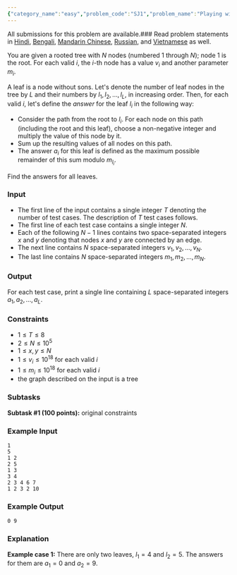 ```yaml
---
{"category_name":"easy","problem_code":"SJ1","problem_name":"Playing with Numbers","languages_supported":{"0":"C","1":"CPP14","2":"JAVA","3":"PYTH","4":"PYTH 3.6","5":"PYPY","6":"CS2","7":"PAS fpc","8":"PAS gpc","9":"RUBY","10":"PHP","11":"GO","12":"NODEJS","13":"HASK","14":"rust","15":"SCALA","16":"swift","17":"D","18":"PERL","19":"FORT","20":"WSPC","21":"ADA","22":"CAML","23":"ICK","24":"BF","25":"ASM","26":"CLPS","27":"PRLG","28":"ICON","29":"SCM qobi","30":"PIKE","31":"ST","32":"NICE","33":"LUA","34":"BASH","35":"NEM","36":"LISP sbcl","37":"LISP clisp","38":"SCM guile","39":"JS","40":"ERL","41":"TCL","42":"kotlin","43":"PERL6","44":"TEXT","45":"SCM chicken","46":"PYP3","47":"CLOJ","48":"R","49":"COB","50":"FS"},"max_timelimit":1,"source_sizelimit":50000,"problem_author":"sj1397","problem_tester":null,"date_added":"19-03-2019","tags":{"0":"april19","1":"easy","2":"gcd","3":"number","4":"sj1397"},"editorial_url":"https://discuss.codechef.com/problems/SJ1","time":{"view_start_date":1555320602,"submit_start_date":1555320602,"visible_start_date":1555320602,"end_date":1735669800},"is_direct_submittable":false,"layout":"problem"}
---
```

<span class="solution-visible-txt">All submissions for this problem are available.</span>### Read problem statements in [Hindi](http://www.codechef.com/download/translated/APRIL19/hindi/SJ1.pdf), [Bengali](http://www.codechef.com/download/translated/APRIL19/bengali/SJ1.pdf), [Mandarin Chinese](http://www.codechef.com/download/translated/APRIL19/mandarin/SJ1.pdf), [Russian](http://www.codechef.com/download/translated/APRIL19/russian/SJ1.pdf), and [Vietnamese](http://www.codechef.com/download/translated/APRIL19/vietnamese/SJ1.pdf) as well.

You are given a rooted tree with $N$ nodes (numbered $1$ through $N$); node $1$ is the root. For each valid $i$, the $i$-th node has a value $v_i$ and another parameter $m_i$.

A leaf is a node without sons. Let's denote the number of leaf nodes in the tree by $L$ and their numbers by $l_1, l_2, \ldots, l_L$, in increasing order. Then, for each valid $i$, let's define the *answer* for the leaf $l_i$ in the following way:
- Consider the path from the root to $l_i$. For each node on this path (including the root and this leaf), choose a non-negative integer and multiply the value of this node by it.
- Sum up the resulting values of all nodes on this path.
- The answer $a_i$ for this leaf is defined as the maximum possible remainder of this sum modulo $m_{l_i}$.

Find the answers for all leaves.

### Input
- The first line of the input contains a single integer $T$ denoting the number of test cases. The description of $T$ test cases follows.
- The first line of each test case contains a single integer $N$.
- Each of the following $N-1$ lines contains two space-separated integers $x$ and $y$ denoting that nodes $x$ and $y$ are connected by an edge.
- The next line contains $N$ space-separated integers $v_1, v_2, \ldots, v_N$.
- The last line contains $N$ space-separated integers $m_1, m_2, \ldots, m_N$.

### Output
For each test case, print a single line containing $L$ space-separated integers $a_1, a_2, \ldots, a_L$.

### Constraints 
- $1 \le T \le 8$
- $2 \le N \le 10^5$
- $1 \le x, y \le N$
- $1 \le v_i \le 10^{18}$ for each valid $i$
- $1 \le m_i \le 10^{18}$ for each valid $i$
- the graph described on the input is a tree

### Subtasks
**Subtask #1 (100 points):** original constraints

### Example Input
```
1
5
1 2
2 5
1 3
3 4
2 3 4 6 7
1 2 3 2 10
```

### Example Output
```
0 9
```

### Explanation
**Example case 1:** There are only two leaves, $l_1 = 4$ and $l_2 = 5$. The answers for them are $a_1 = 0$ and $a_2 = 9$.
